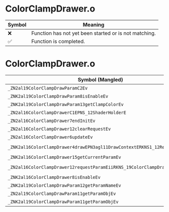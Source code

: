 # ColorClampDrawer.o
| Symbol | Meaning 
| ------------- | ------------- 
| :x: | Function has not yet been started or is not matching. 
| :white_check_mark: | Function is completed. 


# ColorClampDrawer.o
| Symbol (Mangled) | Symbol (Demangled) | Decompiled? |
| ------------- |  ------------- | ------------- |
| `_ZN2al19ColorClampDrawParamC2Ev` | `al::ColorClampDrawParam::ColorClampDrawParam(void)` | :white_check_mark: |
| `_ZNK2al19ColorClampDrawParam8isEnableEv` | `al::ColorClampDrawParam::isEnable(void)const` | :white_check_mark: |
| `_ZNK2al19ColorClampDrawParam13getClampColorEv` | `al::ColorClampDrawParam::getClampColor(void)const` | :white_check_mark: |
| `_ZN2al16ColorClampDrawerC1EPNS_12ShaderHolderE` | `al::ColorClampDrawer::ColorClampDrawer(al::ShaderHolder *)` | :white_check_mark: |
| `_ZN2al16ColorClampDrawer7endInitEv` | `al::ColorClampDrawer::endInit(void)` | :white_check_mark: |
| `_ZN2al16ColorClampDrawer12clearRequestEv` | `al::ColorClampDrawer::clearRequest(void)` | :white_check_mark: |
| `_ZN2al16ColorClampDrawer6updateEv` | `al::ColorClampDrawer::update(void)` | :white_check_mark: |
| `_ZNK2al16ColorClampDrawer4drawEPN3agl11DrawContextERKNS1_12RenderBufferE` | `al::ColorClampDrawer::draw(agl::DrawContext *,agl::RenderBuffer const&)const` | :white_check_mark: |
| `_ZNK2al16ColorClampDrawer15getCurrentParamEv` | `al::ColorClampDrawer::getCurrentParam(void)const` | :white_check_mark: |
| `_ZN2al16ColorClampDrawer12requestParamEiiRKNS_19ColorClampDrawParamE` | `al::ColorClampDrawer::requestParam(int,int,al::ColorClampDrawParam const&)` | :white_check_mark: |
| `_ZNK2al16ColorClampDrawer8isEnableEv` | `al::ColorClampDrawer::isEnable(void)const` | :white_check_mark: |
| `_ZNK2al19ColorClampDrawParam12getParamNameEv` | `al::ColorClampDrawParam::getParamName(void)const` | :white_check_mark: |
| `_ZN2al19ColorClampDrawParam11getParamObjEv` | `al::ColorClampDrawParam::getParamObj(void)` | :white_check_mark: |
| `_ZNK2al19ColorClampDrawParam11getParamObjEv` | `al::ColorClampDrawParam::getParamObj(void)const` | :white_check_mark: |
